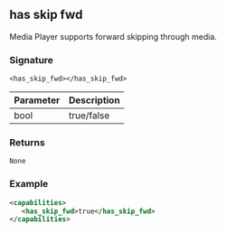 ## has skip fwd

Media Player supports forward skipping through media.

### Signature

`<has_skip_fwd></has_skip_fwd>`


| Parameter | Description |
| --- | --- |
| bool | true/false |


### Returns

`None`


### Example

```xml
<capabilities>
   <has_skip_fwd>true</has_skip_fwd>
</capabilities>
```
